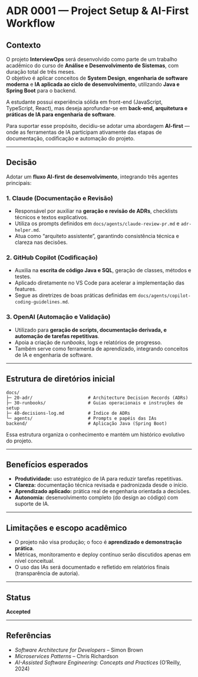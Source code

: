 # ADR 0001 — Project Setup & AI-First Workflow

## Contexto

O projeto **InterviewOps** será desenvolvido como parte de um trabalho acadêmico do curso de **Análise e Desenvolvimento de Sistemas**, com duração total de três meses.  
O objetivo é aplicar conceitos de **System Design**, **engenharia de software moderna** e **IA aplicada ao ciclo de desenvolvimento**, utilizando **Java e Spring Boot** para o backend.

A estudante possui experiência sólida em front-end (JavaScript, TypeScript, React), mas deseja aprofundar-se em **back-end, arquitetura e práticas de IA para engenharia de software**.

Para suportar esse propósito, decidiu-se adotar uma abordagem **AI-first** — onde as ferramentas de IA participam ativamente das etapas de documentação, codificação e automação do projeto.

---

## Decisão

Adotar um **fluxo AI-first de desenvolvimento**, integrando três agentes principais:

### 1. Claude (Documentação e Revisão)
- Responsável por auxiliar na **geração e revisão de ADRs**, checklists técnicos e textos explicativos.  
- Utiliza os prompts definidos em `docs/agents/claude-review-pr.md` e `adr-helper.md`.  
- Atua como “arquiteto assistente”, garantindo consistência técnica e clareza nas decisões.

### 2. GitHub Copilot (Codificação)
- Auxilia na **escrita de código Java e SQL**, geração de classes, métodos e testes.  
- Aplicado diretamente no VS Code para acelerar a implementação das features.  
- Segue as diretrizes de boas práticas definidas em `docs/agents/copilot-coding-guidelines.md`.

### 3. OpenAI (Automação e Validação)
- Utilizado para **geração de scripts, documentação derivada, e automação de tarefas repetitivas**.  
- Apoia a criação de *runbooks*, logs e relatórios de progresso.  
- Também serve como ferramenta de aprendizado, integrando conceitos de IA e engenharia de software.

---

## Estrutura de diretórios inicial
```
docs/
├─ 20-adr/                     # Architecture Decision Records (ADRs)
├─ 30-runbooks/                # Guias operacionais e instruções de setup
├─ 40-decisions-log.md         # Índice de ADRs
└─ agents/                     # Prompts e papéis das IAs
backend/                       # Aplicação Java (Spring Boot)
````
Essa estrutura organiza o conhecimento e mantém um histórico evolutivo do projeto.

---

## Benefícios esperados
- **Produtividade:** uso estratégico de IA para reduzir tarefas repetitivas.  
- **Clareza:** documentação técnica revisada e padronizada desde o início.  
- **Aprendizado aplicado:** prática real de engenharia orientada a decisões.  
- **Autonomia:** desenvolvimento completo (do design ao código) com suporte de IA.

---

## Limitações e escopo acadêmico
- O projeto não visa produção; o foco é **aprendizado e demonstração prática**.  
- Métricas, monitoramento e deploy contínuo serão discutidos apenas em nível conceitual.  
- O uso das IAs será documentado e refletido em relatórios finais (transparência de autoria).

---

## Status
**Accepted**

---

## Referências
- *Software Architecture for Developers* – Simon Brown  
- *Microservices Patterns* – Chris Richardson  
- *AI-Assisted Software Engineering: Concepts and Practices* (O’Reilly, 2024)
